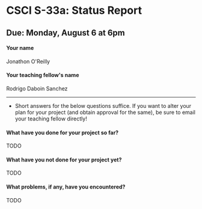 # CSCI S-33a: Status Report
## Due: Monday, August 6 at 6pm

#### Your name

Jonathon O'Reilly

#### Your teaching fellow's name

Rodrigo Daboin Sanchez

<hr>

- Short answers for the below questions suffice. If you want to alter your plan for your project (and obtain approval for the same), be sure to email your teaching fellow directly!

#### What have you done for your project so far?

TODO

#### What have you not done for your project yet?

TODO

#### What problems, if any, have you encountered?

TODO
